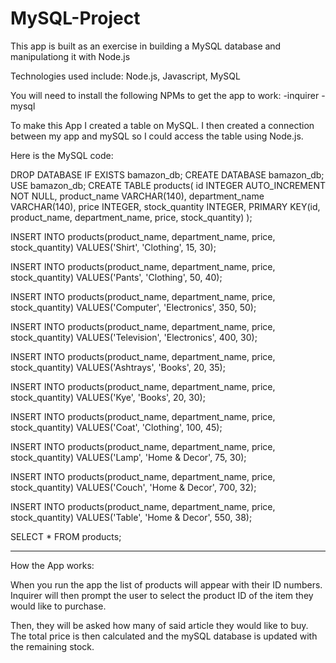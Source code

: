 # MySQL-Project

This app is built as an exercise in building a MySQL database and manipulationg it with Node.js

Technologies used include:
Node.js, Javascript, MySQL

You will need to install the following NPMs to get the app to work:
-inquirer
-mysql

To make this App I created a table on MySQL. I then created a connection between my app and mySQL so I could access the table using Node.js.

Here is the MySQL code:

DROP DATABASE IF EXISTS bamazon_db;
CREATE DATABASE bamazon_db;
USE bamazon_db;
CREATE TABLE products(
id INTEGER AUTO_INCREMENT NOT NULL,
product_name VARCHAR(140),
department_name VARCHAR(140),
price INTEGER,
stock_quantity INTEGER,
PRIMARY KEY(id, product_name, department_name, price, stock_quantity)
);

INSERT INTO products(product_name, department_name, price, stock_quantity)
VALUES('Shirt', 'Clothing', 15, 30);

INSERT INTO products(product_name, department_name, price, stock_quantity)
VALUES('Pants', 'Clothing', 50, 40);

INSERT INTO products(product_name, department_name, price, stock_quantity)
VALUES('Computer', 'Electronics', 350, 50);
  
INSERT INTO products(product_name, department_name, price, stock_quantity)
VALUES('Television', 'Electronics', 400, 30);

INSERT INTO products(product_name, department_name, price, stock_quantity)
VALUES('Ashtrays', 'Books', 20, 35);

INSERT INTO products(product_name, department_name, price, stock_quantity)
VALUES('Kye', 'Books', 20, 30);

INSERT INTO products(product_name, department_name, price, stock_quantity)
VALUES('Coat', 'Clothing', 100, 45);

INSERT INTO products(product_name, department_name, price, stock_quantity)
VALUES('Lamp', 'Home & Decor', 75, 30);

INSERT INTO products(product_name, department_name, price, stock_quantity)
VALUES('Couch', 'Home & Decor', 700, 32);

INSERT INTO products(product_name, department_name, price, stock_quantity)
VALUES('Table', 'Home & Decor', 550, 38);

SELECT \* FROM products;

---

How the App works:

When you run the app the list of products will appear with their ID numbers. Inquirer will then prompt the user to select the product ID of the item they would like to purchase.

Then, they will be asked how many of said article they would like to buy. The total price is then calculated and the mySQL database is updated with the remaining stock.
